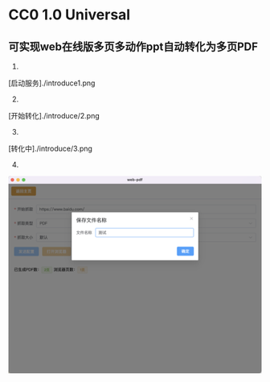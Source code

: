 CC0 1.0 Universal
==================

可实现web在线版多页多动作ppt自动转化为多页PDF
---------------------



1. 
[启动服务]./introduce1.png

2. 
[开始转化]./introduce/2.png

3. 
[转化中]./introduce/3.png

4. 
![保存PDF](./introduce/4.jpg)

